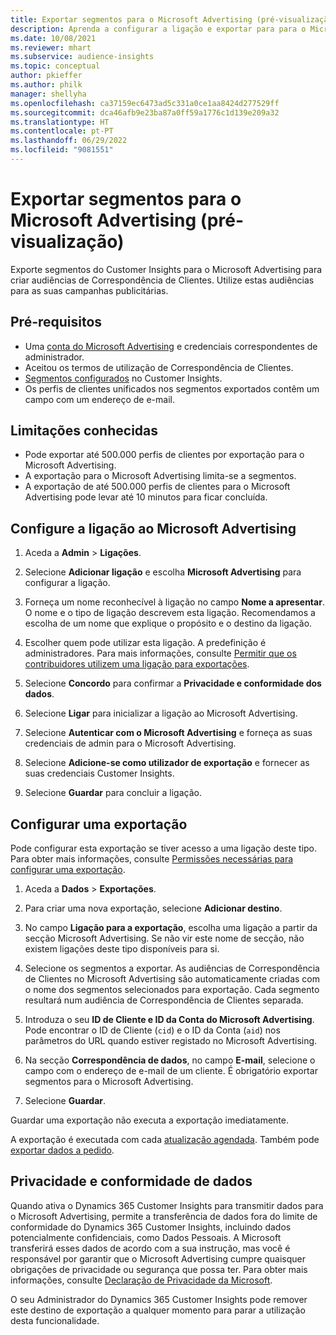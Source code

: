 ```yaml
---
title: Exportar segmentos para o Microsoft Advertising (pré-visualização)
description: Aprenda a configurar a ligação e exportar para para o Microsoft Advertising.
ms.date: 10/08/2021
ms.reviewer: mhart
ms.subservice: audience-insights
ms.topic: conceptual
author: pkieffer
ms.author: philk
manager: shellyha
ms.openlocfilehash: ca37159ec6473ad5c331a0ce1aa8424d277529ff
ms.sourcegitcommit: dca46afb9e23ba87a0ff59a1776c1d139e209a32
ms.translationtype: HT
ms.contentlocale: pt-PT
ms.lasthandoff: 06/29/2022
ms.locfileid: "9081551"
---
```

# <a name="export-segments-to-microsoft-advertising-preview"></a>Exportar segmentos para o Microsoft Advertising (pré-visualização)

Exporte segmentos do Customer Insights para o Microsoft Advertising para criar audiências de Correspondência de Clientes. Utilize estas audiências para as suas campanhas publicitárias.

## <a name="prerequisites"></a>Pré-requisitos

-   Uma [conta do Microsoft Advertising](https://ads.microsoft.com/) e credenciais correspondentes de administrador.
-   Aceitou os termos de utilização de Correspondência de Clientes. 
-   [Segmentos configurados](segments.md) no Customer Insights.
-   Os perfis de clientes unificados nos segmentos exportados contêm um campo com um endereço de e-mail.

## <a name="known-limitations"></a>Limitações conhecidas

- Pode exportar até 500.000 perfis de clientes por exportação para o Microsoft Advertising.
- A exportação para o Microsoft Advertising limita-se a segmentos.
- A exportação de até 500.000 perfis de clientes para o Microsoft Advertising pode levar até 10 minutos para ficar concluída. 


## <a name="set-up-the-connection-to-microsoft-advertising"></a>Configure a ligação ao Microsoft Advertising

1. Aceda a **Admin** > **Ligações**.

1. Selecione **Adicionar ligação** e escolha **Microsoft Advertising** para configurar a ligação.

1. Forneça um nome reconhecível à ligação no campo **Nome a apresentar**. O nome e o tipo de ligação descrevem esta ligação. Recomendamos a escolha de um nome que explique o propósito e o destino da ligação.

1. Escolher quem pode utilizar esta ligação. A predefinição é administradores. Para mais informações, consulte [Permitir que os contribuidores utilizem uma ligação para exportações](connections.md#allow-contributors-to-use-a-connection-for-exports).

1. Selecione **Concordo** para confirmar a **Privacidade e conformidade dos dados**.

1. Selecione **Ligar** para inicializar a ligação ao Microsoft Advertising.

1. Selecione **Autenticar com o Microsoft Advertising** e forneça as suas credenciais de admin para o Microsoft Advertising.

1. Selecione **Adicione-se como utilizador de exportação** e fornecer as suas credenciais Customer Insights.

1. Selecione **Guardar** para concluir a ligação.

## <a name="configure-an-export"></a>Configurar uma exportação

Pode configurar esta exportação se tiver acesso a uma ligação deste tipo. Para obter mais informações, consulte [Permissões necessárias para configurar uma exportação](export-destinations.md#set-up-a-new-export).

1. Aceda a **Dados** > **Exportações**.

1. Para criar uma nova exportação, selecione **Adicionar destino**.

1. No campo **Ligação para a exportação**, escolha uma ligação a partir da secção Microsoft Advertising. Se não vir este nome de secção, não existem ligações deste tipo disponíveis para si.

1. Selecione os segmentos a exportar. As audiências de Correspondência de Clientes no Microsoft Advertising são automaticamente criadas com o nome dos segmentos selecionados para exportação. Cada segmento resultará num audiência de Correspondência de Clientes separada. 

1. Introduza o seu **ID de Cliente e ID da Conta do Microsoft Advertising**. Pode encontrar o ID de Cliente (`cid`) e o ID da Conta (`aid`) nos parâmetros do URL quando estiver registado no Microsoft Advertising.

1. Na secção **Correspondência de dados**, no campo **E-mail**, selecione o campo com o endereço de e-mail de um cliente. É obrigatório exportar segmentos para o Microsoft Advertising.

1. Selecione **Guardar**.

Guardar uma exportação não executa a exportação imediatamente.

A exportação é executada com cada [atualização agendada](system.md#schedule-tab). Também pode [exportar dados a pedido](export-destinations.md#run-exports-on-demand). 


## <a name="data-privacy-and-compliance"></a>Privacidade e conformidade de dados

Quando ativa o Dynamics 365 Customer Insights para transmitir dados para o Microsoft Advertising, permite a transferência de dados fora do limite de conformidade do Dynamics 365 Customer Insights, incluindo dados potencialmente confidenciais, como Dados Pessoais. A Microsoft transferirá esses dados de acordo com a sua instrução, mas você é responsável por garantir que o Microsoft Advertising cumpre quaisquer obrigações de privacidade ou segurança que possa ter. Para obter mais informações, consulte [Declaração de Privacidade da Microsoft](https://go.microsoft.com/fwlink/?linkid=396732).

O seu Administrador do Dynamics 365 Customer Insights pode remover este destino de exportação a qualquer momento para parar a utilização desta funcionalidade.
